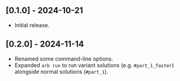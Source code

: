 ## [0.1.0] - 2024-10-21

- Initial release.

## [0.2.0] - 2024-11-14

- Renamed some command-line options.
- Expanded `arb run` to run variant solutions (e.g. `#part_1_faster`) alongside normal solutions (`#part_1`).
